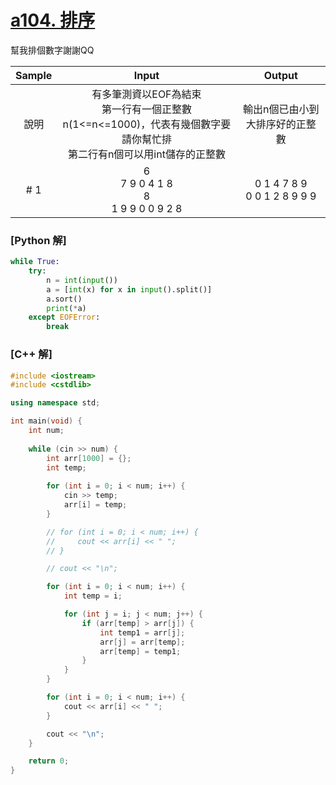 # [a104. 排序](https://zerojudge.tw/ShowProblem?problemid=a104)

幫我排個數字謝謝QQ

| Sample | Input | Output |
| :------: | :--------: | :------: |
| 說明 | 有多筆測資以EOF為結束<br>第一行有一個正整數n(1<=n<=1000)，代表有幾個數字要請你幫忙排<br>第二行有n個可以用int儲存的正整數 | 輸出n個已由小到大排序好的正整數 |
| # 1 | 6<br>7 9 0 4 1 8<br>8<br>1 9 9 0 0 9 2 8 | 0 1 4 7 8 9<br>0 0 1 2 8 9 9 9 |

### [Python 解]

```py
while True:
    try:
        n = int(input())
        a = [int(x) for x in input().split()]
        a.sort()
        print(*a)
    except EOFError:
        break
```

### [C++ 解]

```cpp
#include <iostream>
#include <cstdlib>

using namespace std;

int main(void) {
    int num;
    
    while (cin >> num) {
        int arr[1000] = {};
        int temp;
        
        for (int i = 0; i < num; i++) {
            cin >> temp;
            arr[i] = temp;
        }

        // for (int i = 0; i < num; i++) {
        //     cout << arr[i] << " ";
        // }

        // cout << "\n";

        for (int i = 0; i < num; i++) {
            int temp = i;

            for (int j = i; j < num; j++) {
                if (arr[temp] > arr[j]) {
                    int temp1 = arr[j];
                    arr[j] = arr[temp];
                    arr[temp] = temp1;
                }
            }
        }

        for (int i = 0; i < num; i++) {
            cout << arr[i] << " ";
        }

        cout << "\n";
    }

    return 0;
}
```

